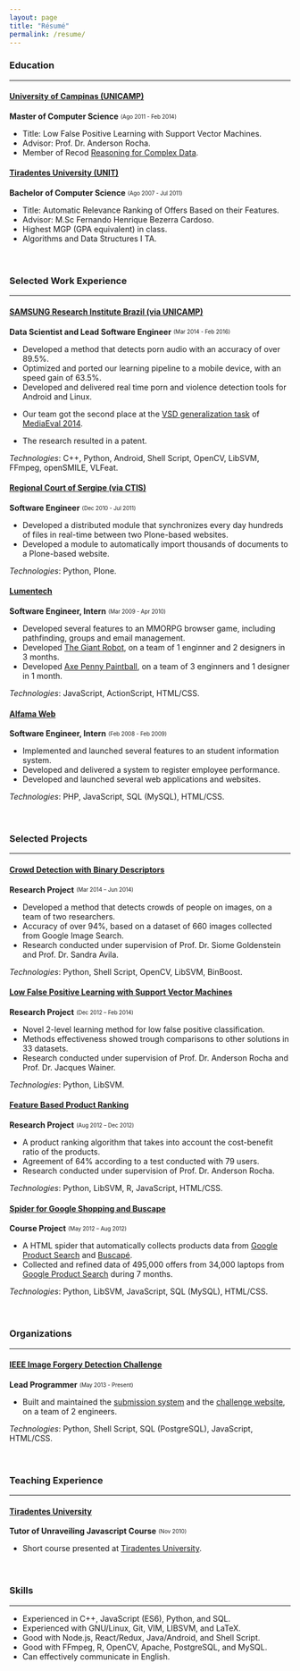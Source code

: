 ```yaml
---
layout: page
title: "Résumé"
permalink: /resume/
---
```


### Education

<hr>

#### [University of Campinas (UNICAMP)](http://www.unicamp.br/unicamp/english)

**Master of Computer Science** <sub><sup>(Ago 2011 - Feb 2014)</sup></sub>

* Title: Low False Positive Learning with Support Vector Machines.
* Advisor: Prof. Dr. Anderson Rocha.
* Member of Recod [Reasoning for Complex Data](http://recodbr.wordpress.com/).

#### [Tiradentes University (UNIT)](http://www.unit.br/)

**Bachelor of Computer Science** <sub><sup>(Ago 2007 - Jul 2011)</sup></sub>

* Title: Automatic Relevance Ranking of Offers Based on their Features.
* Advisor: M.Sc Fernando Henrique Bezerra Cardoso.
* Highest MGP (GPA equivalent) in class.
* Algorithms and Data Structures I TA.

<div style='height: 20px'></div>

### Selected Work Experience

<hr>

#### [SAMSUNG Research Institute Brazil (via UNICAMP)](http://www.samsung.com/)

**Data Scientist and Lead Software Engineer**
<sub><sup>(Mar 2014 - Feb 2016)</sup></sub>

* Developed a method that detects porn audio with an accuracy of over 89.5%.
* Optimized and ported our learning pipeline to a mobile device, with an speed
gain of 63.5%.
* Developed and delivered real time porn and violence detection tools for
Android and Linux.
- Our team got the second place at the
[VSD generalization task](http://www.multimediaeval.org/mediaeval2014/violence2014/)
of [MediaEval 2014](http://www.multimediaeval.org/mediaeval2014/).
* The research resulted in a patent.

*Technologies*: C++, Python, Android, Shell Script, OpenCV, LibSVM, FFmpeg, openSMILE, VLFeat.

#### [Regional Court of Sergipe (via CTIS)](http://www.tre-se.jus.br/)

**Software Engineer** <sub><sup>(Dec 2010 - Jul 2011)</sup></sub>

* Developed a distributed module that synchronizes every day hundreds of
files in real-time between two Plone-based websites.
* Developed a module to automatically import thousands of documents to a
Plone-based website.

*Technologies*: Python, Plone.

#### [Lumentech](http://www.lumentech.cc/)

**Software Engineer, Intern** <sub><sup>(Mar 2009 - Apr 2010)</sup></sub>

* Developed several features to an MMORPG browser game, including pathfinding,
groups and email management.
* Developed [The Giant Robot](http://www.agame.com/game/giant-robot), on a team
of 1 enginner and 2 designers in 3 months.
* Developed [Axe Penny Paintball](https://goo.gl/RKFip9), on a team of 3
enginners and 1 designer in 1 month.

*Technologies*: JavaScript, ActionScript, HTML/CSS.

#### [Alfama Web](http://www.alfamaweb.com.br/)

**Software Engineer, Intern** <sub><sup>(Feb 2008 - Feb 2009)</sup></sub>

* Implemented and launched several features to an student information system.
* Developed and delivered a system to register employee performance.
* Developed and launched several web applications and websites.

*Technologies*: PHP, JavaScript, SQL (MySQL), HTML/CSS.

<div style='height: 20px'></div>

### Selected Projects

<hr>

#### [Crowd Detection with Binary Descriptors](http://dmoraes.org/papers/mo446a-2014-project.pdf)

**Research Project** <sub><sup>(Mar 2014 – Jun 2014)</sup></sub>

- Developed a method that detects crowds of people on images, on a team of two
researchers.
- Accuracy of over 94%, based on a dataset of 660 images collected from Google
Image Search.
- Research conducted under supervision of Prof. Dr. Siome Goldenstein and Prof.
Dr. Sandra Avila.

*Technologies*: Python, Shell Script, OpenCV, LibSVM, BinBoost.

#### [Low False Positive Learning with Support Vector Machines](https://goo.gl/uMfbmf)

**Research Project** <sub><sup>(Dec 2012 – Feb 2014)</sup></sub>

- Novel 2-level learning method for low false positive classification.
- Methods effectiveness showed trough comparisons to other solutions in 33
datasets.
- Research conducted under supervision of Prof. Dr. Anderson Rocha and Prof.
Dr. Jacques Wainer.

*Technologies*: Python, LibSVM.

#### [Feature Based Product Ranking](https://github.com/danielmoraes/product-rank)

**Research Project** <sub><sup>(Aug 2012 – Dec 2012)</sup></sub>

* A product ranking algorithm that takes into account the cost-benefit ratio of
the products.
* Agreement of 64% according to a test conducted with 79 users.
* Research conducted under supervision of Prof. Dr. Anderson Rocha.

*Technologies*: Python, LibSVM, R, JavaScript, HTML/CSS.

#### [Spider for Google Shopping and Buscape](https://github.com/danielmoraes/product-spider)

**Course Project** <sub><sup>(May 2012 – Aug 2012)</sup></sub>

* A HTML spider that automatically collects products data from
[Google Product Search](http://www.google.com/shopping) and
[Buscapé](http://www.buscape.com.br/).
* Collected and refined data of 495,000 offers from 34,000 laptops from
[Google Product Search](http://www.google.com/shopping) during 7 months.

*Technologies*: Python, LibSVM, JavaScript, SQL (MySQL), HTML/CSS.

<div style='height: 20px'></div>

### Organizations

<hr>

#### [IEEE Image Forgery Detection Challenge](http://ifc.recod.ic.unicamp.br/)

**Lead Programmer** <sub><sup>(May 2013 - Present)</sup></sub>

* Built and maintained the
[submission system](http://ifc.recod.ic.unicamp.br/fc.submission/) and the
[challenge website](http://ifc.recod.ic.unicamp.br/), on a team of 2 engineers.

*Technologies*: Python, Shell Script, SQL (PostgreSQL), JavaScript, HTML/CSS.

<div style='height: 20px'></div>

### Teaching Experience

<hr>

#### [Tiradentes University](http://www.unit.br/)

**Tutor of Unraveiling Javascript Course** <sub><sup>(Nov 2010)</sup></sub>

* Short course presented at [Tiradentes University](http://www.unit.br).

<div style='height: 20px'></div>

### Skills

<hr>

* Experienced in C++, JavaScript (ES6), Python, and SQL.
* Experienced with GNU/Linux, Git, VIM, LIBSVM, and LaTeX.
* Good with Node.js, React/Redux, Java/Android, and Shell Script.
* Good with FFmpeg, R, OpenCV, Apache, PostgreSQL, and MySQL.
* Can effectively communicate in English.
